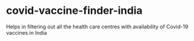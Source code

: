 # covid-vaccine-finder-india
Helps in filtering out all the health care centres with availability of Covid-19  vaccines in India
